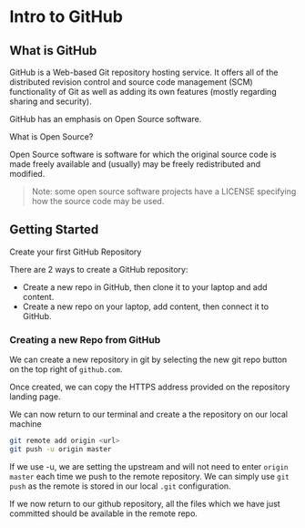 # Intro to GitHub

## What is GitHub

GitHub is a Web-based Git repository hosting service. It offers all of the distributed revision control and source code management (SCM) functionality of Git as well as adding its own features (mostly regarding sharing and security).

GitHub has an emphasis on Open Source software.

What is Open Source?

Open Source software is software for which the original source code is made freely available and (usually) may be freely redistributed and modified.

> Note: some open source software projects have a LICENSE specifying how the source code may be used.

## Getting Started

Create your first GitHub Repository

There are 2 ways to create a GitHub repository:

* Create a new repo in GitHub, then clone it to your laptop and add content.
* Create a new repo on your laptop, add content, then connect it to GitHub.

### Creating a new Repo from GitHub

We can create a new repository in git by selecting the new git repo button on the top right of `github.com`.

Once created, we can copy the HTTPS address provided on the repository landing page.

We can now return to our terminal and create a the repository on our local machine

```bash
git remote add origin <url>
git push -u origin master
```

If we use -u, we are setting the upstream and will not need to enter `origin master` each time we push to the remote repository. We can simply use  `git push` as the remote is stored in our local `.git` configuration.

If we now return to our github repository, all the files which we have just committed should be available in the remote repo.
